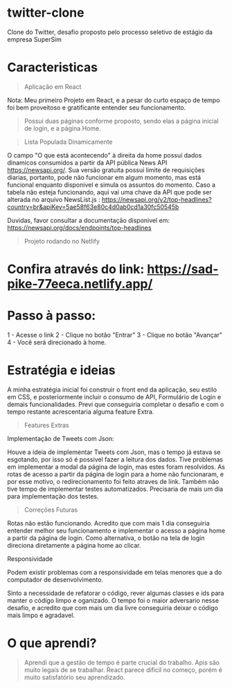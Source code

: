 # twitter-clone
Clone do Twitter, desafio proposto pelo processo seletivo de estágio da empresa SuperSim

# Caracteristicas

> Aplicação em React

Nota: Meu primeiro Projeto em React, e a pesar do curto espaço de tempo foi bem proveitoso e gratificante entender seu funcionamento.

> Possui duas páginas conforme proposto, sendo elas a página inicial de login, e a página Home.

> Lista Populada Dinamicamente

O campo "O que está acontecendo" à direita da home possuí dados dinamicos consumidos a partir da API pública News API https://newsapi.org/. 
Sua versão gratuita possui limite de requisições diarias, portanto, pode não funcionar em algum momento, mas está funcional enquanto disponivel e simula os assuntos do momento.
Caso a tabela não esteja funcionando, aqui vai uma chave da API que pode ser alterada no arquivo NewsList.js : https://newsapi.org/v2/top-headlines?country=br&apiKey=5ae58f63e80c4d0ab0cd1a30fc50545b

Duvidas, favor consultar a documentação disponivel em: https://newsapi.org/docs/endpoints/top-headlines

> Projeto rodando no Netlify

# Confira através do link: https://sad-pike-77eeca.netlify.app/
# Passo à passo:

1 - Acesse o link
2 - Clique no botão "Entrar"
3 - Clique no botão "Avançar"
4 - Você será direcionado à home.



# Estratégia e ideias

A minha estratégia inicial foi construir o front end da aplicação, seu estilo em CSS, e posteriormente incluir o consumo de API, Formulário de Login e demais funcionalidades.
Previ que conseguiria completar o desafio e com o tempo restante acrescentaria alguma feature Extra.

> Features Extras 

Implementação de Tweets com Json:

Houve a ideia de implementar Tweets com Json, mas o tempo já estava se esgotando, por isso só é possivel fazer a leitura dos dados.
Tive problemas em implementar a modal da página de login, mas estes foram resolvidos. 
As rotas de acesso a partir da página de login para a home não funcionaram, e por esse motivo, o redirecionamento foi feito atraves de link.
Também não tive tempo de implementar testes automatizados.
Precisaria de mais um dia para implementação dos testes.

> Correções Futuras 

Rotas não estão funcionando. 
Acredito que com mais 1 dia conseguiria entender melhor seu funcionamento e implementar o acesso a página home a partir da página de login.
Como alternativa, o botão na tela de login direciona diretamente a página home ao clicar.

Responsividade 

Podem existir problemas com a responsividade em telas menores que a do computador de desenvolvimento.


Sinto a necessidade de refatorar o código, rever algumas classes e ids para manter o código limpo e oganizado.
O tempo foi o maior adversario nesse desafio, e acredito que com mais um dia livre conseguiria deixar o código mais limpo e agradavel.


# O que aprendi?

> Aprendi que a gestão de tempo é parte crucial do trabalho.
> Apis são muito legais de se trabalhar.
> React parece dificil no começo, porém é muito satisfatório seu aprendizado.




